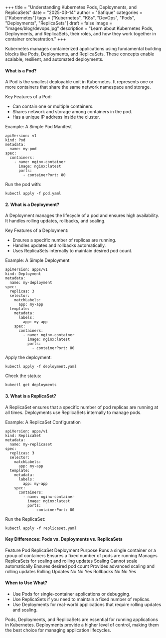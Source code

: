+++
title = "Understanding Kubernetes Pods, Deployments, and ReplicaSets"
date = "2025-03-14"
author = "Safique"
categories = ["Kubernetes"]
tags = ["Kubernetes", "K8s", "DevOps", "Pods", "Deployments", "ReplicaSets"]
draft = false
image = "images/blog/devops.jpg"
description = "Learn about Kubernetes Pods, Deployments, and ReplicaSets, their roles, and how they work together in container orchestration."
+++

Kubernetes manages containerized applications using fundamental building blocks like Pods, Deployments, and ReplicaSets. These concepts enable scalable, resilient, and automated deployments.

#### What is a Pod?

A Pod is the smallest deployable unit in Kubernetes. It represents one or more containers that share the same network namespace and storage.

Key Features of a Pod:
* Can contain one or multiple containers.
* Shares network and storage among containers in the pod.
* Has a unique IP address inside the cluster.

Example: A Simple Pod Manifest
```
apiVersion: v1
kind: Pod
metadata:
  name: my-pod
spec:
  containers:
    - name: nginx-container
      image: nginx:latest
      ports:
        - containerPort: 80
```
Run the pod with:
```
kubectl apply -f pod.yaml
```
#### 2. What is a Deployment?

A Deployment manages the lifecycle of a pod and ensures high availability. It handles rolling updates, rollbacks, and scaling.

Key Features of a Deployment:
* Ensures a specific number of replicas are running.
* Handles updates and rollbacks automatically.
* Uses ReplicaSets internally to maintain desired pod count.

Example: A Simple Deployment
```
apiVersion: apps/v1
kind: Deployment
metadata:
  name: my-deployment
spec:
  replicas: 3
  selector:
    matchLabels:
      app: my-app
  template:
    metadata:
      labels:
        app: my-app
    spec:
      containers:
        - name: nginx-container
          image: nginx:latest
          ports:
            - containerPort: 80
```
Apply the deployment:
```
kubectl apply -f deployment.yaml
```
Check the status:
```
kubectl get deployments
```
#### 3. What is a ReplicaSet?

A ReplicaSet ensures that a specific number of pod replicas are running at all times. Deployments use ReplicaSets internally to manage pods.

Example: A ReplicaSet Configuration
```
apiVersion: apps/v1
kind: ReplicaSet
metadata:
  name: my-replicaset
spec:
  replicas: 3
  selector:
    matchLabels:
      app: my-app
  template:
    metadata:
      labels:
        app: my-app
    spec:
      containers:
        - name: nginx-container
          image: nginx:latest
          ports:
            - containerPort: 80
```
Run the ReplicaSet:
```
kubectl apply -f replicaset.yaml
```
#### Key Differences: Pods vs. Deployments vs. ReplicaSets

Feature	Pod	ReplicaSet	Deployment
Purpose	Runs a single container or a group of containers	Ensures a fixed number of pods are running	Manages ReplicaSets for scaling and rolling updates
Scaling	Cannot scale automatically	Ensures desired pod count	Provides advanced scaling and rolling updates
Rolling Updates	No	No	Yes
Rollbacks	No	No	Yes

#### When to Use What?
* Use Pods for single-container applications or debugging.
* Use ReplicaSets if you need to maintain a fixed number of replicas.
* Use Deployments for real-world applications that require rolling updates and scaling.


Pods, Deployments, and ReplicaSets are essential for running applications in Kubernetes. Deployments provide a higher level of control, making them the best choice for managing application lifecycles.